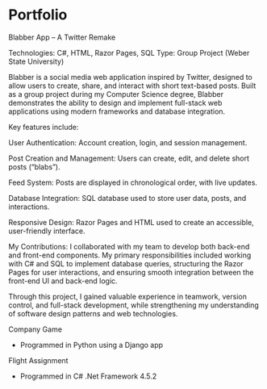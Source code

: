 # Portfolio

Blabber App – A Twitter Remake

Technologies: C#, HTML, Razor Pages, SQL
Type: Group Project (Weber State University)

Blabber is a social media web application inspired by Twitter, designed to allow users to create, share, and interact with short text-based posts. Built as a group project during my Computer Science degree, Blabber demonstrates the ability to design and implement full-stack web applications using modern frameworks and database integration.

Key features include:

User Authentication: Account creation, login, and session management.

Post Creation and Management: Users can create, edit, and delete short posts (“blabs”).

Feed System: Posts are displayed in chronological order, with live updates.

Database Integration: SQL database used to store user data, posts, and interactions.

Responsive Design: Razor Pages and HTML used to create an accessible, user-friendly interface.

My Contributions:
I collaborated with my team to develop both back-end and front-end components. My primary responsibilities included working with C# and SQL to implement database queries, structuring the Razor Pages for user interactions, and ensuring smooth integration between the front-end UI and back-end logic.

Through this project, I gained valuable experience in teamwork, version control, and full-stack development, while strengthening my understanding of software design patterns and web technologies.

Company Game
- Programmed in Python using a Django app 

Flight Assignment 
- Programmed in C# .Net Framework 4.5.2 
